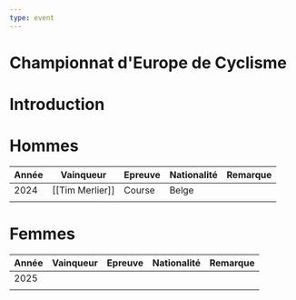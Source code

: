 ```yaml
---
type: event
---
```


# Championnat d'Europe de Cyclisme

# Introduction

# Hommes

| Année | Vainqueur       | Epreuve | Nationalité | Remarque |
| ----- | --------------- | ------- | ----------- | -------- |
| 2024  | [[Tim Merlier]] | Course  | Belge       |          |
|       |                 |         |             |          |
# Femmes

| Année | Vainqueur | Epreuve | Nationalité | Remarque |
| ----- | --------- | ------- | ----------- | -------- |
| 2025  |           |         |             |          |
|       |           |         |             |          |
